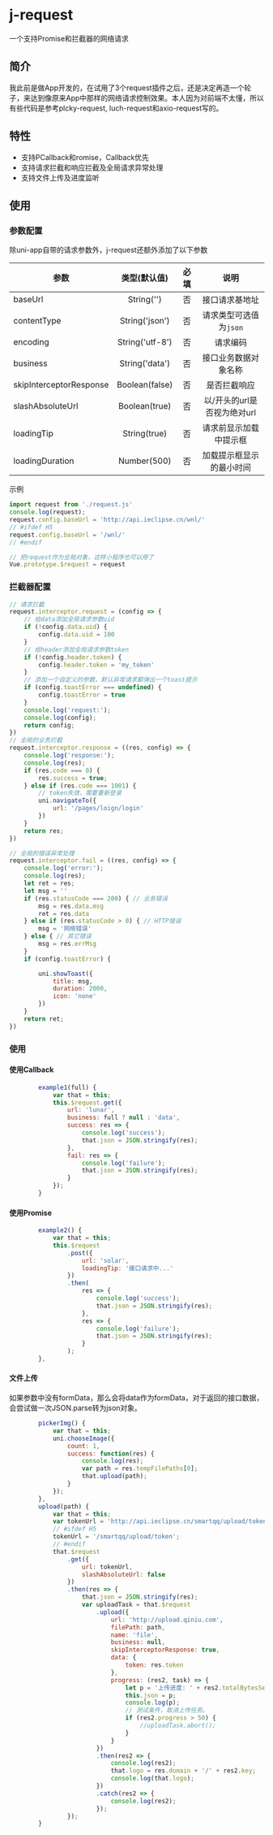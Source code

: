 # j-request
一个支持Promise和拦截器的网络请求

## 简介
我此前是做App开发的，在试用了3个request插件之后，还是决定再造一个轮子，来达到像原来App中那样的网络请求控制效果。本人因为对前端不太懂，所以有些代码是参考plcky-request, luch-request和axio-request写的。

## 特性

- 支持PCallback和romise，Callback优先
- 支持请求拦截和响应拦截及全局请求异常处理
- 支持文件上传及进度监听

## 使用
### 参数配置
除uni-app自带的请求参数外，j-request还额外添加了以下参数

|参数            |类型(默认值)                | 必填    |  说明 |
| -------------- |:--------------------:|:----------:|:-----------:|
| baseUrl        |String('')            |否          | 接口请求基地址
| contentType    |String('json')        |否          | 请求类型可选值为`json`|`form`|`file`
| encoding       |String('utf-8')       |否          | 请求编码
| business       |String('data')        |否          | 接口业务数据对象名称
| skipInterceptorResponse        |Boolean(false)            |否          | 是否拦截响应
| slashAbsoluteUrl |Boolean(true)            |否          | 以/开头的url是否视为绝对url
| loadingTip      |String(true)            |否          | 请求前显示加载中提示框
| loadingDuration |Number(500)            |否          | 加载提示框显示的最小时间

示例

``` js
import request from './request.js'
console.log(request);
request.config.baseUrl = 'http://api.ieclipse.cn/wnl/'
// #ifdef H5
request.config.baseUrl = '/wnl/'
// #endif

// 把request作为全局对象，这样小程序也可以用了
Vue.prototype.$request = request
```

### 拦截器配置

```js
// 请求拦截
request.interceptor.request = (config => {
    // 给data添加全局请求参数uid
    if (!config.data.uid) {
        config.data.uid = 100
    }
    // 给header添加全局请求参数token
    if (!config.header.token) {
        config.header.token = 'my_token'
    }
    // 添加一个自定义的参数，默认异常请求都弹出一个toast提示
    if (config.toastError === undefined) {
        config.toastError = true
    }
    console.log('request:');
    console.log(config);
    return config;
})
// 全局的业务拦截
request.interceptor.response = ((res, config) => {
    console.log('response:');
    console.log(res);
    if (res.code === 0) {
        res.success = true;
    } else if (res.code === 1001) {
        // token失效，需要重新登录
        uni.navigateTo({
            url: '/pages/loign/login'
        })
    }
    return res;
})

// 全局的错误异常处理
request.interceptor.fail = ((res, config) => {
    console.log('error:');
    console.log(res);
    let ret = res;
    let msg = ''
    if (res.statusCode === 200) { // 业务错误
        msg = res.data.msg
        ret = res.data
    } else if (res.statusCode > 0) { // HTTP错误
        msg = '网络错误'
    } else { // 其它错误
        msg = res.errMsg
    }
    if (config.toastError) {

        uni.showToast({
            title: msg,
            duration: 2000,
            icon: 'none'
        })
    }
    return ret;
})


```

### 使用

#### 使用Callback

``` js
        example1(full) {
            var that = this;
            this.$request.get({
                url: 'lunar',
                business: full ? null : 'data',
                success: res => {
                    console.log('success');
                    that.json = JSON.stringify(res);
                },
                fail: res => {
                    console.log('failure');
                    that.json = JSON.stringify(res);
                }
            });
        }
```

#### 使用Promise

``` js
        example2() {
            var that = this;
            this.$request
                .post({
                    url: 'solar',
                    loadingTip: '接口请求中...'
                })
                .then(
                    res => {
                        console.log('success');
                        that.json = JSON.stringify(res);
                    },
                    res => {
                        console.log('failure');
                        that.json = JSON.stringify(res);
                    }
                );
        },

```

#### 文件上传

如果参数中没有formData，那么会将data作为formData，对于返回的接口数据，会尝试做一次JSON.parse转为json对象。

```js
        pickerImg() {
            var that = this;
            uni.chooseImage({
                count: 1,
                success: function(res) {
                    console.log(res);
                    var path = res.tempFilePaths[0];
                    that.upload(path);
                }
            });
        },
        upload(path) {
            var that = this;
            var tokenUrl = 'http://api.ieclipse.cn/smartqq/upload/token';
            // #ifdef H5
            tokenUrl = '/smartqq/upload/token';
            // #endif
            that.$request
                .get({
                    url: tokenUrl,
                    slashAbsoluteUrl: false
                })
                .then(res => {
                    that.json = JSON.stringify(res);
                    var uploadTask = that.$request
                        .upload({
                            url: 'http://upload.qiniu.com',
                            filePath: path,
                            name: 'file',
                            business: null,
                            skipInterceptorResponse: true,
                            data: {
                                token: res.token
                            },
                            progress: (res2, task) => {
                                let p = '上传进度: ' + res2.totalBytesSent + '/' + res2.totalBytesExpectedToSend + ' (' + res2.progress + '%)';
                                this.json = p;
                                console.log(p);
                                // 测试条件，取消上传任务。
                                if (res2.progress > 50) {
                                    //uploadTask.abort();
                                }
                            }
                        })
                        .then(res2 => {
                            console.log(res2);
                            that.logo = res.domain + '/' + res2.key;
                            console.log(that.logo);
                        })
                        .catch(res2 => {
                            console.log(res2);
                        });
                });
        }


```